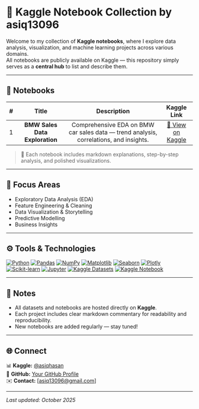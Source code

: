 # 📘 Kaggle Notebook Collection by asiq13096

Welcome to my collection of **Kaggle notebooks**, where I explore data analysis, visualization, and machine learning projects across various domains.  
All notebooks are publicly available on Kaggle — this repository simply serves as a **central hub** to list and describe them.

---

## 📂 Notebooks

| # | Title | Description | Kaggle Link |
|:-------:|:------:|:-------------:|:-------------:|
| 1 | **BMW Sales Data Exploration** | Comprehensive EDA on BMW car sales data — trend analysis, correlations, and insights. | [🔗 View on Kaggle](https://www.kaggle.com/code/asiqhasan/bmw-sales-data-exploration)  

> 🧩 Each notebook includes markdown explanations, step-by-step analysis, and polished visualizations.

---

## 🧠 Focus Areas
- Exploratory Data Analysis (EDA)
- Feature Engineering & Cleaning
- Data Visualization & Storytelling
- Predictive Modelling
- Business Insights

---

## ⚙️ Tools & Technologies
[![Python](https://img.shields.io/badge/Python-3.14-blue?style=flat-square&logo=python)](https://www.python.org/)
[![Pandas](https://img.shields.io/badge/Pandas-150458?style=flat-square&logo=pandas&logoColor=white)](https://pandas.pydata.org/)
[![NumPy](https://img.shields.io/badge/NumPy-013243?style=flat-square&logo=numpy&logoColor=white)](https://numpy.org/)
[![Matplotlib](https://img.shields.io/badge/Matplotlib-11557c?style=flat-square&logo=matplotlib&logoColor=white)](https://matplotlib.org/)
[![Seaborn](https://img.shields.io/badge/Seaborn-1f77b4?style=flat-square&logo=seaborn&logoColor=white)](https://seaborn.pydata.org/)
[![Plotly](https://img.shields.io/badge/Plotly-2b2b2b?style=flat-square&logo=plotly&logoColor=white)](https://plotly.com/python/)
[![Scikit-learn](https://img.shields.io/badge/scikit--learn-f7931e?style=flat-square&logo=scikit-learn&logoColor=white)](https://scikit-learn.org/)
[![Jupyter](https://img.shields.io/badge/Jupyter-f37626?style=flat-square&logo=jupyter&logoColor=white)](https://jupyter.org/)
[![Kaggle Datasets](https://img.shields.io/badge/Kaggle%20Datasets-20BEFF?style=flat-square&logo=kaggle&logoColor=white)](https://www.kaggle.com/datasets)
[![Kaggle Notebook](https://img.shields.io/badge/Kaggle%20Notebook-20BEFF?style=flat-square&logo=kaggle&logoColor=white)](https://www.kaggle.com/code)


---

## 🧾 Notes
- All datasets and notebooks are hosted directly on **Kaggle**.  
- Each project includes clear markdown commentary for readability and reproducibility.  
- New notebooks are added regularly — stay tuned!

---

## 🌐 Connect
📊 **Kaggle:** [@asiqhasan](https://www.kaggle.com/asiqhasan)  
💼 **GitHub:** [Your GitHub Profile](https://github.com/asiq13096)  
✉️ **Contact:** [asiq13096@gmail.com]

---

*Last updated: October 2025*
